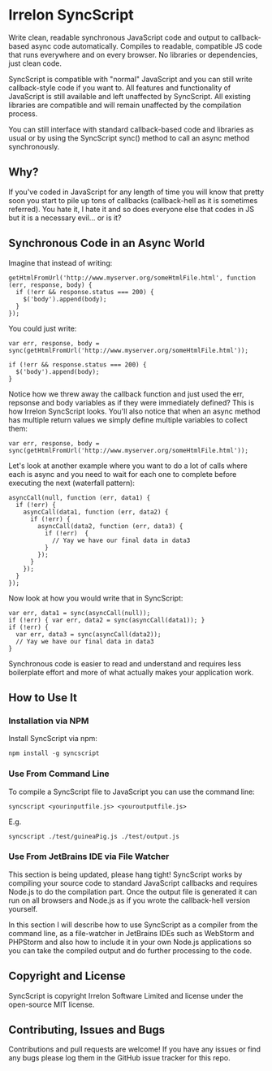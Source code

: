 # Irrelon SyncScript
Write clean, readable synchronous JavaScript code and output to callback-based async code automatically.
Compiles to readable, compatible JS code that runs everywhere and on every browser. No libraries or
dependencies, just clean code.

SyncScript is compatible with "normal" JavaScript and you can still write callback-style code if you want
to. All features and functionality of JavaScript is still available and left unaffected by SyncScript. All
existing libraries are compatible and will remain unaffected by the compilation process.

You can still interface with standard callback-based code and libraries as usual or by using the SyncScript
sync() method to call an async method synchronously.

## Why?
If you've coded in JavaScript for any length of time you will know that pretty soon you start to
pile up tons of callbacks (callback-hell as it is sometimes referred). You hate it, I hate it and
so does everyone else that codes in JS but it is a necessary evil... or is it?

## Synchronous Code in an Async World
Imagine that instead of writing:

```
getHtmlFromUrl('http://www.myserver.org/someHtmlFile.html', function (err, response, body) {
  if (!err && response.status === 200) {
    $('body').append(body);
  }
});
```

You could just write:

```
var err, response, body = sync(getHtmlFromUrl('http://www.myserver.org/someHtmlFile.html'));

if (!err && response.status === 200) {
  $('body').append(body);
}
```

Notice how we threw away the callback function and just used the err, repsonse and body variables as if they were immediately
defined? This is how Irrelon SyncScript looks. You'll also notice that when an async method has multiple
return values we simply define multiple variables to collect them:

```
var err, response, body = sync(getHtmlFromUrl('http://www.myserver.org/someHtmlFile.html'));
```

Let's look at another example where you want to do a lot of calls where each is async and you need to wait for each one
to complete before executing the next (waterfall pattern):

```
asyncCall(null, function (err, data1) {
  if (!err) {
    asyncCall(data1, function (err, data2) {
      if (!err) {
        asyncCall(data2, function (err, data3) {
          if (!err)  {
            // Yay we have our final data in data3
          }
        });
      }
    });
  }
});
```

Now look at how you would write that in SyncScript:

```
var err, data1 = sync(asyncCall(null));
if (!err) { var err, data2 = sync(asyncCall(data1)); }
if (!err) {
  var err, data3 = sync(asyncCall(data2));
  // Yay we have our final data in data3
}
```

Synchronous code is easier to read and understand and requires less boilerplate effort and more of what actually makes
your application work.

## How to Use It

### Installation via NPM
Install SyncScript via npm:

	npm install -g syncscript

### Use From Command Line
To compile a SyncScript file to JavaScript you can use the command line:

	syncscript <yourinputfile.js> <youroutputfile.js>

E.g.

	syncscript ./test/guineaPig.js ./test/output.js

### Use From JetBrains IDE via File Watcher
This section is being updated, please hang tight! SyncScript works by compiling your source code to standard JavaScript
callbacks and requires Node.js to do the compilation part. Once the output file is generated it can run on all browsers
and Node.js as if you wrote the callback-hell version yourself.

In this section I will describe how to use SyncScript as a compiler from the command line, as a file-watcher in JetBrains
IDEs such as WebStorm and PHPStorm and also how to include it in your own Node.js applications so you can take the compiled
output and do further processing to the code.

## Copyright and License
SyncScript is copyright Irrelon Software Limited and license under the open-source MIT license.

## Contributing, Issues and Bugs
Contributions and pull requests are welcome! If you have any issues or find any bugs please log them in the GitHub issue 
tracker for this repo.
